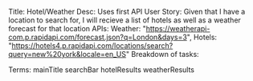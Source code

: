 Title: Hotel/Weather
Desc: Uses first API 
User Story: Given that I have a location to search for, I will recieve a list of hotels as well as a weather forecast for that location
APIs: Weather: "https://weatherapi-com.p.rapidapi.com/forecast.json?q=London&days=3", Hotels: "https://hotels4.p.rapidapi.com/locations/search?query=new%20york&locale=en_US"
Breakdown of tasks: 


Terms: 
mainTitle
searchBar
hotelResults
weatherResults

